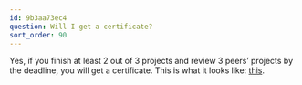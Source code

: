 ```yaml
---
id: 9b3aa73ec4
question: Will I get a certificate?
sort_order: 90
---
```


Yes, if you finish at least 2 out of 3 projects and review 3 peers’ projects by the deadline, you will get a certificate. This is what it looks like: [this](https://certificate.datatalks.club/mlzoomcamp/2021/35fc7e051003fddcc6909a8ee96703bd9c31b454.pdf).